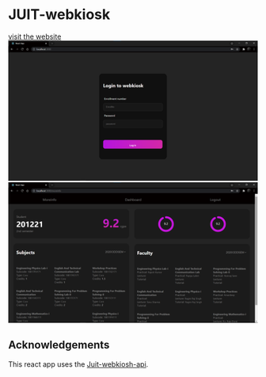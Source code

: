 # JUIT-webkiosk
[visit the website]()
![](2021-07-31-04-10-09.png)
![](2021-07-31-04-11-17.png)

## Acknowledgements
This react app uses the [Juit-webkiosh-api](https://github.com/devptyagi/JUIT-WebKiosk-API).
